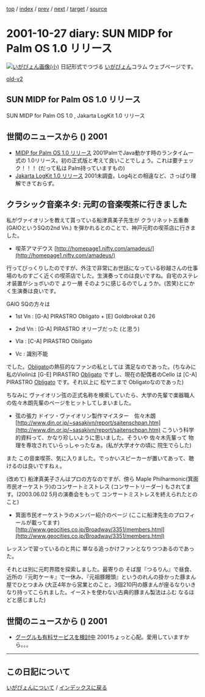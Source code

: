 [top](https://igapyon.github.io/diary/) 
 / [index](https://igapyon.github.io/diary/2001/index.html) 
 / [prev](https://igapyon.github.io/diary/2001/ig011026.html) 
 / [next](https://igapyon.github.io/diary/2001/ig011028.html) 
 / [target](https://igapyon.github.io/diary/2001/ig011027.html) 
 / [source](https://github.com/igapyon/diary/blob/gh-pages/2001/ig011027.html.src.md) 

2001-10-27 diary: SUN MIDP for Palm OS 1.0 リリース
=====================================================================================================
[![いがぴょん画像(小)](https://igapyon.github.io/diary/images/iga200306s.jpg "いがぴょん")](https://igapyon.github.io/diary/memo/memoigapyon.html) 日記形式でつづる [いがぴょん](https://igapyon.github.io/diary/memo/memoigapyon.html)コラム ウェブページです。

[old-v2](ig011027-orig.html)

## SUN MIDP for Palm OS 1.0 リリース

SUN MIDP for Palm OS 1.0 , Jakarta LogKit 1.0 リリース




 
## 世間のニュースから () 2001

* [MIDP for Palm OS 1.0 リリース](http://java.sun.com/products/midp4palm/)  2001PalmでJava動かす時のランタイム一式の 1.0リリース。初の正式版と考えて良いことでしょう。これは要チェック！！！ (だって私は Palm持っていますもの)
* [Jakarta LogKit 1.0 リリース](http://jakarta.apache.org/avalon/logkit/index.html)  2001未調査。Log4jとの相違など、さっぱり理解できておらず。

## クラシック音楽ネタ: 元町の音楽喫茶に行きました

私がヴァイオリンを教えて貰っている船津真美子先生が クラリネット五重奏 (GAIOというSQの2nd
Vn.) を弾かれるとのことで、神戸元町の喫茶店に行きました。

* 喫茶アマデウス
  [http://homepage1.nifty.com/amadeus/](http://homepage1.nifty.com/amadeus/)

行ってびっくりしたのですが、外注で非常にお世話になっている砂越さんの仕事場のものすごく近くの喫茶店でした。生演奏ってのは良いですね。自宅のステレオ装置がショボいので より一層 そのように感じるのでしょうか。(苦笑)とにかく生演奏は良いです。

GAIO SQの方々は

* 1st Vn : [G-A] PIRASTRO Obligato + [E] Goldbrokat 0.26
  
* 2nd Vn : [G-A] PIRASTRO オリーブだった (と思う)
  
* Vla : [C-A] PIRASTRO Obligato
  
* Vc : 識別不能

でした。[Obligato](http://www.pirastro.com/fsmyinstrument.html)の熱狂的なファンの私としては 満足なのであった。(ちなみに私のViolinは [G-E]
PIRASTRO [Obligato](http://www.pirastro.com/fsmyinstrument.html) ですし、現在の配偶者のCello は [C-A] PIRASTRO [Obligato](http://www.pirastro.com/fsmyinstrument.html) です。それ以上に 松ヤニまで Obligatoなのであった)

ちなみに ヴァイオリン弦の正式名称を検索していたら、大学の先輩で楽器職人の佐々木朗先輩のページをヒットしてしまいました。

* 弦の張力 ドイツ・ヴァイオリン製作マイスター　佐々木朗
  [http://www.din.or.jp/~sasakivn/report/saitenschpan.htm](http://www.din.or.jp/~sasakivn/report/saitenschpan.htm)
  こういう科学的資料って、かなり珍しいように思いました。そういや 佐々木先輩って
  物理を専攻されていらっしゃったなぁ。(私が大学オケの頃に 院生でらした)

また この音楽喫茶、気に入りました。でっかいスピーカーが置いてあって、聴けるのは良いですねぇ。

(改めて) 船津真美子さんはプロの方なのですが、傍ら Maple Philharmonic(箕面市民オーケストラ)のコンサートミストレス (コンサートリーダー) もされてます。(2003.06.02 5月の演奏会をもって コンサートミストレスを終えられたとのこと)

* 箕面市民オーケストラのメンバー紹介のページ (ここに船津先生のプロフィールが載ってます)[http://www.geocities.co.jp/Broadway/3351/members.html](http://www.geocities.co.jp/Broadway/3351/members.html) 

レッスンで習っているのと共に 単なる追っかけファンとなりつつあるのであった。

それとは別に元町界隈を探索しました。最寄りの そば屋『つるりん』で昼食、近所の『元町ケーキ』で一休み、『元祖豚饅頭』というのれんの掛かった豚まん屋でひとつまみ (大正4年から営業とのこと。3個210円の豚まんが座るなりいきなり持ってこられました。イーストを使わない古典的豚まん製法はふむ なるほどと感じました)

## 世間のニュースから () 2001

* [グーグルも有料サービスを検討中](http://japan.cnet.com/News/2001/Item/011026-7.html)  2001ちょっと心配。愛用していますから。。。

----------------------------------------------------------------------------------------------------

## この日記について
[いがぴょんについて](https://igapyon.github.io/diary/memo/memoigapyon.html) / [インデックスに戻る](https://igapyon.github.io/diary/idxall.html)
